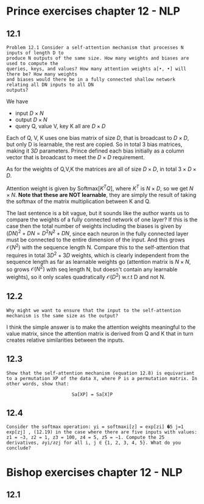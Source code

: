 # Prince exercises chapter 12 - NLP
## 12.1
```
Problem 12.1 Consider a self-attention mechanism that processes N inputs of length D to
produce N outputs of the same size. How many weights and biases are used to compute the
queries, keys, and values? How many attention weights a[•, •] will there be? How many weights
and biases would there be in a fully connected shallow network relating all DN inputs to all DN
outputs?
```

We have 
* input $D \times N$
* output $D \times N$
* query Q, value V, key K all are $D \times D$

Each of Q, V, K uses one bias matrix of size $D$, that is broadcast to $D \times D$, but only D is learnable, the rest are copied. So in total 3 bias matrices, making it $3D$ parameters. Prince defined each bias initially as a column vector that is broadcast to meet the $D \times D$ requirement.

As for the weights of Q,V,K the matrices are all of size $D \times D$, in total $3 \times D \times D$.

Attention weight is given by $\text{Softmax}[K^TQ]$, where $K^T$ is $N \times D$, so we get $N \times N$. **Note that these are NOT learnable**, they are simply the result of taking the softmax of the matrix multiplication between K and Q.

The last sentence is a bit vague, but it sounds like the author wants us to compare the weights of a fully connected network of one layer? If this is the case then the total number of weights including the biases is given by $(DN)^2 + DN = D^2N^2 + DN$, since each neuron in the fully connected layer must be connected to the entire dimension of the input. And this grows $\mathcal{O}(N^2)$ with the sequence length N. Compare this to the self-attention that requires in total $3D^2 + 3D$ weights, which is clearly independent from the sequence length as far as learnable weights go (attention matrix is $N \times N$, so grows $\mathcal{O}(N^2)$ with seq length N, but doesn't contain any learnable weights), so it only scales quadratically $\mathcal{O}(D^2)$ w.r.t D and not N.


## 12.2
```
Why might we want to ensure that the input to the self-attention mechanism is the same size as the output? 
```

I think the simple answer is to make the attention weights meaningful to the value matrix, since the attention matrix is derived from Q and K that in turn creates relative similarities between the inputs.


## 12.3
```
Show that the self-attention mechanism (equation 12.8) is equivariant to a permutation XP of the data X, where P is a permutation matrix. In other words, show that: 

                        Sa[XP] = Sa[X]P
```

## 12.4
```
Consider the softmax operation: yi = softmaxi[z] = exp[zi] �5 j=1 exp[zj] , (12.19) in the case where there are five inputs with values: z1 = −3, z2 = 1, z3 = 100, z4 = 5, z5 = −1. Compute the 25 derivatives, ∂yi/∂zj for all i, j ∈ {1, 2, 3, 4, 5}. What do you conclude? 
```

# Bishop exercises chapter 12 - NLP
## 12.1
